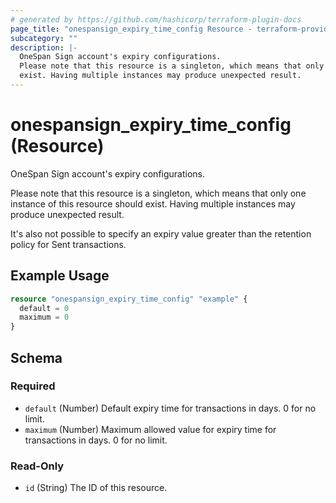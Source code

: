 ```yaml
---
# generated by https://github.com/hashicorp/terraform-plugin-docs
page_title: "onespansign_expiry_time_config Resource - terraform-provider-onespansign"
subcategory: ""
description: |-
  OneSpan Sign account's expiry configurations.
  Please note that this resource is a singleton, which means that only one instance of this resource should
  exist. Having multiple instances may produce unexpected result.
---
```


# onespansign_expiry_time_config (Resource)

OneSpan Sign account's expiry configurations.
		
Please note that this resource is a singleton, which means that only one instance of this resource should
exist. Having multiple instances may produce unexpected result.

It's also not possible to specify an expiry value greater than the retention policy for Sent transactions.

## Example Usage

```terraform
resource "onespansign_expiry_time_config" "example" {
  default = 0
  maximum = 0
}
```

<!-- schema generated by tfplugindocs -->
## Schema

### Required

- `default` (Number) Default expiry time for transactions in days. 0 for no limit.
- `maximum` (Number) Maximum allowed value for expiry time for transactions in days. 0 for no limit.

### Read-Only

- `id` (String) The ID of this resource.


